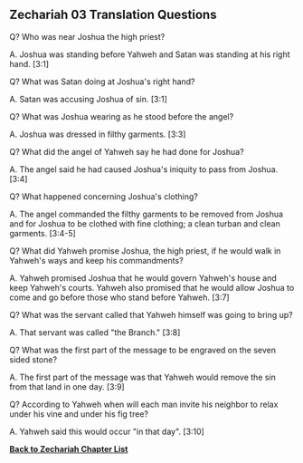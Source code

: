 ## Zechariah 03 Translation Questions ##

Q? Who was near Joshua the high priest?

A. Joshua was standing before Yahweh and Satan was standing at his right hand. [3:1]

Q? What was Satan doing at Joshua's right hand?

A. Satan was accusing Joshua of sin. [3:1]

Q? What was Joshua wearing as he stood before the angel?

A. Joshua was dressed in filthy garments. [3:3]

Q? What did the angel of Yahweh say he had done for Joshua?

A. The angel said he had caused Joshua's iniquity to pass from Joshua. [3:4]

Q? What happened concerning Joshua's clothing?

A. The angel commanded the filthy garments to be removed from Joshua and for Joshua to be clothed with fine clothing; a clean turban and clean garments. [3:4-5]

Q? What did Yahweh promise Joshua, the high priest, if he would walk in Yahweh's ways and keep his commandments?

A. Yahweh promised Joshua that he would govern Yahweh's house and keep Yahweh's courts. Yahweh also promised that he would allow Joshua to come and go before those who stand before Yahweh. [3:7]

Q? What was the servant called that Yahweh himself was going to bring up?

A. That servant was called "the Branch." [3:8]

Q? What was the first part of the message to be engraved on the seven sided stone?

A. The first part of the message was that Yahweh would remove the sin from that land in one day. [3:9]

Q? According to Yahweh when will each man invite his neighbor to relax under his vine and under his fig tree?

A. Yahweh said this would occur "in that day". [3:10]

__[Back to Zechariah Chapter List](./)__

